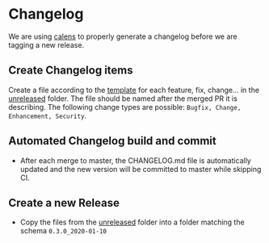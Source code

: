 # Changelog

We are using [calens](https://github.com/restic/calens) to properly generate a
changelog before we are tagging a new release. 

## Create Changelog items
Create a file according to the [template](TEMPLATE.md) for each 
feature, fix, change...  in the [unreleased](./unreleased) folder. The file should be named after
the merged PR it is describing. The following change types are possible: `Bugfix, Change, Enhancement, Security`.

## Automated Changelog build and commit
- After each merge to master, the CHANGELOG.md file is automatically updated and the new version will be committed to master while skipping CI.

## Create a new Release
- Copy the files from the [unreleased](./unreleased) folder into a folder matching the schema `0.3.0_2020-01-10`


